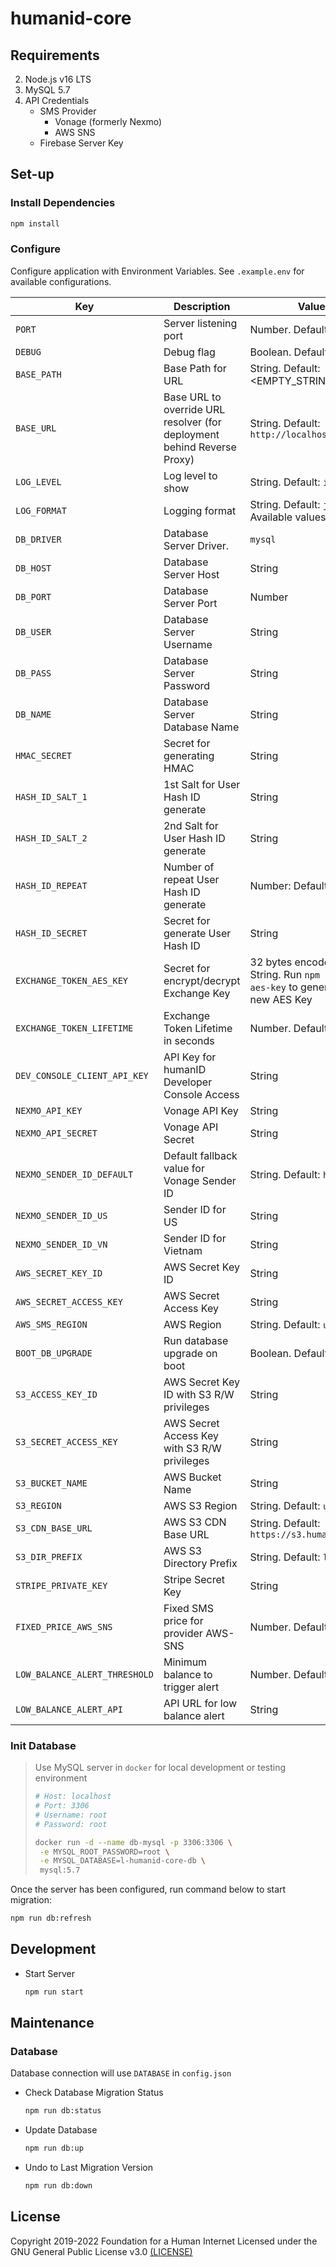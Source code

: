 # humanid-core

## Requirements

2. Node.js v16 LTS
3. MySQL 5.7
4. API Credentials
    - SMS Provider
        - Vonage (formerly Nexmo)
        - AWS SNS
    - Firebase Server Key

## Set-up

### Install Dependencies

```bash
npm install
```

### Configure

Configure application with Environment Variables. See `.example.env` for available configurations.

| Key                           | Description                                                             | Value                                                                               | Required |
| ----------------------------- | ----------------------------------------------------------------------- | ----------------------------------------------------------------------------------- | -------- |
| `PORT`                        | Server listening port                                                   | Number. Default: `3000`                                                             |          |
| `DEBUG`                       | Debug flag                                                              | Boolean. Default: `false`                                                           |          |
| `BASE_PATH`                   | Base Path for URL                                                       | String. Default: <EMPTY_STRING>                                                     |          |
| `BASE_URL`                    | Base URL to override URL resolver (for deployment behind Reverse Proxy) | String. Default: `http://localhost:${PORT}`                                         |          |
| `LOG_LEVEL`                   | Log level to show                                                       | String. Default: `info`                                                             |          |
| `LOG_FORMAT`                  | Logging format                                                          | String. Default: `json`. Available values: `console`                                |          |
| `DB_DRIVER`                   | Database Server Driver.                                                 | `mysql`                                                                             | ✓        |
| `DB_HOST`                     | Database Server Host                                                    | String                                                                              | ✓        |
| `DB_PORT`                     | Database Server Port                                                    | Number                                                                              | ✓        |
| `DB_USER`                     | Database Server Username                                                | String                                                                              | ✓        |
| `DB_PASS`                     | Database Server Password                                                | String                                                                              | ✓        |
| `DB_NAME`                     | Database Server Database Name                                           | String                                                                              | ✓        |
| `HMAC_SECRET`                 | Secret for generating HMAC                                              | String                                                                              | ✓        |
| `HASH_ID_SALT_1`              | 1st Salt for User Hash ID generate                                      | String                                                                              | ✓        |
| `HASH_ID_SALT_2`              | 2nd Salt for User Hash ID generate                                      | String                                                                              | ✓        |
| `HASH_ID_REPEAT`              | Number of repeat User Hash ID generate                                  | Number: Default: `4`                                                                |          |
| `HASH_ID_SECRET`              | Secret for generate User Hash ID                                        | String                                                                              | ✓        |
| `EXCHANGE_TOKEN_AES_KEY`      | Secret for encrypt/decrypt Exchange Key                                 | 32 bytes encoded in Hex String. Run `npm run gen-aes-key` to generate a new AES Key | ✓        |
| `EXCHANGE_TOKEN_LIFETIME`     | Exchange Token Lifetime in seconds                                      | Number. Default: `300`                                                              |          |
| `DEV_CONSOLE_CLIENT_API_KEY`  | API Key for humanID Developer Console Access                            | String                                                                              | ✓        |
| `NEXMO_API_KEY`               | Vonage API Key                                                          | String                                                                              | ✓        |
| `NEXMO_API_SECRET`            | Vonage API Secret                                                       | String                                                                              | ✓        |
| `NEXMO_SENDER_ID_DEFAULT`     | Default fallback value for Vonage Sender ID                             | String. Default: `humanID`                                                          |          |
| `NEXMO_SENDER_ID_US`          | Sender ID for US                                                        | String                                                                              |          |
| `NEXMO_SENDER_ID_VN`          | Sender ID for Vietnam                                                   | String                                                                              |          |
| `AWS_SECRET_KEY_ID`           | AWS Secret Key ID                                                       | String                                                                              | ✓        |
| `AWS_SECRET_ACCESS_KEY`       | AWS Secret Access Key                                                   | String                                                                              | ✓        |
| `AWS_SMS_REGION`              | AWS Region                                                              | String. Default: `us-west-2`                                                        |          |
| `BOOT_DB_UPGRADE`             | Run database upgrade on boot                                            | Boolean. Default: `false`                                                           |          |
| `S3_ACCESS_KEY_ID`            | AWS Secret Key ID with S3 R/W privileges                                | String                                                                              | ✓        |
| `S3_SECRET_ACCESS_KEY`        | AWS Secret Access Key with S3 R/W privileges                            | String                                                                              | ✓        |
| `S3_BUCKET_NAME`              | AWS Bucket Name                                                         | String                                                                              | ✓        |
| `S3_REGION`                   | AWS S3 Region                                                           | String. Default: `us-east-2`                                                        | ✓        |
| `S3_CDN_BASE_URL`             | AWS S3 CDN Base URL                                                     | String. Default: `https://s3.human-id.org`                                          | ✓        |
| `S3_DIR_PREFIX`               | AWS S3 Directory Prefix                                                 | String. Default: `local`                                                            | ✓        |
| `STRIPE_PRIVATE_KEY`          | Stripe Secret Key                                                       | String                                                                              | ✓        |
| `FIXED_PRICE_AWS_SNS`         | Fixed SMS price for provider AWS-SNS                                    | Number. Default: 0.014                                                              | ✓        |
| `LOW_BALANCE_ALERT_THRESHOLD` | Minimum balance to trigger alert                                        | Number. Default: 2.5                                                                | ✓        |
| `LOW_BALANCE_ALERT_API`       | API URL for low balance alert                                           | String                                                                              | ✓        |

### Init Database

> Use MySQL server in `docker` for local development or testing environment
>
> ```bash
> # Host: localhost
> # Port: 3306
> # Username: root
> # Password: root
>
> docker run -d --name db-mysql -p 3306:3306 \
>  -e MYSQL_ROOT_PASSWORD=root \
>  -e MYSQL_DATABASE=l-humanid-core-db \
>  mysql:5.7
> ```

Once the server has been configured, run command below to start migration:

```bash
npm run db:refresh
```

## Development

-   Start Server

    ```bash
    npm run start
    ```

## Maintenance

### Database

Database connection will use `DATABASE` in `config.json`

-   Check Database Migration Status

    ```bash
    npm run db:status
    ```

-   Update Database

    ```bash
    npm run db:up
    ```

-   Undo to Last Migration Version

    ```bash
    npm run db:down
    ```

## License

Copyright 2019-2022 Foundation for a Human Internet Licensed under the GNU General Public License
v3.0 [(LICENSE)](/LICENSE)
